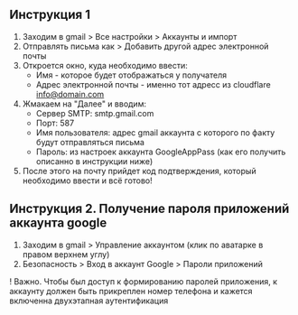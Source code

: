 ## Инструкция 1

1. Заходим в gmail > Все настройки > Аккаунты и импорт
2. Отправлять письма как > Добавить другой адрес электронной почты
3. Откроется окно, куда необходимо ввести:
   - Имя - которое будет отображаться у получателя
   - Адрес электронной почты - именно тот адресс из cloudflare info@domain.com
4. Жмакаем на "Далее" и вводим:
   - Сервер SMTP: smtp.gmail.com
   - Порт: 587
   - Имя пользователя: адрес gmail аккаунта с которого по факту будут отправляться письма
   - Пароль: из настроек аккаунта GoogleAppPass (как его получить описанно в инструкции ниже)
5. После этого на почту прийдет код подтверждения, который необходимо ввести и всё готово!

## Инструкция 2. Получение пароля приложений аккаунта google

1. Заходим в gmail > Управление аккаунтом (клик по аватарке в правом верхнем углу)
2. Безопасность > Вход в аккаунт Google > Пароли приложений

! Важно. Чтобы был доступ к формированию паролей приложения, к аккаунту должен быть прикреплен номер телефона и кажется включенна двухэтапная аутентификация
